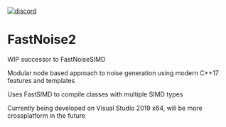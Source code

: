 [![discord](https://img.shields.io/discord/703636892901441577?style=flat-square&logo=discord "Discord")](https://discord.gg/3tevcwQ)

# FastNoise2

WIP successor to FastNoiseSIMD

Modular node based approach to noise generation using modern C++17 features and templates

Uses FastSIMD to compile classes with multiple SIMD types

Currently being developed on Visual Studio 2019 x64, will be more crossplatform in the future
